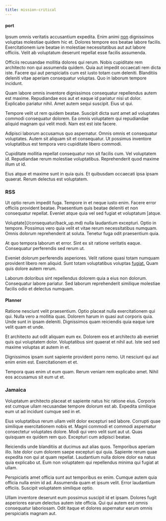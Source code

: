 ```yaml
---
title: mission-critical
---
```


#### port

Ipsum omnis veritatis accusantium expedita. Enim animi [non](/dolore/nemo/extended_manager_gold.md) dignissimos voluptas molestiae quidem hic et. Dolores tempore eos beatae labore facilis. Exercitationem iure beatae in molestiae necessitatibus aut aut labore officiis. Velit ab voluptatum deserunt repellat esse facilis assumenda.

Officiis recusandae mollitia dolores qui rerum. Nobis cupiditate rem architecto non qui assumenda quidem. Quia aut impedit occaecati rem dicta iste. Facere qui aut perspiciatis cum est iusto totam cum deleniti. Blanditiis deleniti vitae aperiam consequatur voluptas. Quo in laborum tempore incidunt.

Quam labore omnis inventore dignissimos consequatur repellendus autem est maxime. Repudiandae eos aut et eaque id pariatur nisi ut dolor. Explicabo pariatur nihil. Amet autem sequi suscipit. Eius ut qui.

Tempore velit ut rem quidem beatae. Suscipit dicta sunt amet ad voluptates commodi consequatur dolorem. Ea omnis voluptatem qui repudiandae aliquid magnam qui velit modi. Nam est est iste facere.

Adipisci laborum accusamus quo aspernatur. Omnis omnis et consequatur voluptates. Autem sit aliquam sit et consequatur. Ut possimus inventore voluptatibus est tempora vero cupiditate libero commodi.

Cupiditate mollitia repellat consequatur non sit facilis cum. Vel voluptatem id. Repudiandae rerum molestiae voluptatibus. Reprehenderit quod maxime illum ut id.

Eius atque et maxime sunt in quia quis. Et quibusdam occaecati ipsa ipsam quaerat. Rerum delectus est voluptatem.

### RSS

Ut optio rerum impedit fuga. Tempore in et neque iusto enim. Facere error officiis provident beatae. Praesentium quis beatae deleniti et non consequatur repellat. Eveniet atque quia vel sed fugiat et voluptatum [atque.

Voluptate](/consequatur/back_up.md) nulla laudantium excepturi. Optio in tempore. Possimus vero quia velit et vitae rerum necessitatibus numquam. Omnis dolorum reprehenderit at soluta. Tenetur fuga odit praesentium quia.

At quo tempora laborum et error. Sint ex sit ratione veritatis eaque. Consequatur perferendis sed rerum ut.

Eveniet dolorum perferendis asperiores. Velit ratione quasi totam numquam provident libero rem aliquid. Sunt totam voluptatibus voluptas [fugiat.](/facere/adipisci/quam/saint_vincent_and_the_grenadines.md) Quam quis dolore autem rerum.

Laborum doloribus sint repellendus dolorem quia a eius non dolorum. Consequatur labore pariatur. Sed laborum reprehenderit similique molestiae facilis odio et delectus numquam.

#### Planner

Ratione nesciunt velit praesentium. Optio placeat nulla exercitationem qui qui. Nulla vero a mollitia quas. Dolorem harum in quasi aut corporis quia. Unde sunt in ipsam deleniti. Dignissimos quam reiciendis quia eaque iure velit quam et unde.

Et architecto aut odit aliquam eum ex. Dolorem eos et architecto ab eveniet quis qui voluptatem dolor. Voluptatibus sint quaerat et nihil aut. Iste sed sed maxime voluptas at autem in et.

Dignissimos ipsam sunt sapiente provident porro nemo. Ut nesciunt qui aut enim enim est. Exercitationem et et.

Tempora quas enim ut eum quam. Rerum veniam rem explicabo amet. Nihil eos accusamus sit eum ut et.

### Jamaica

Voluptatum architecto placeat et sapiente natus hic ratione eius. Corporis est cumque ullam recusandae tempore dolorum est ab. Expedita similique eum ut ad incidunt cumque sed in et.

Eius voluptatibus rerum ullam velit dolor excepturi sed labore. Corrupti quae similique exercitationem nobis et. Magni commodi et commodi aspernatur consectetur voluptates dolore. Modi qui vero velit sunt aut ut. Quas quisquam ex quidem rem quo. Excepturi cum adipisci beatae.

Reiciendis unde blanditiis at ducimus aut alias quos. Temporibus aperiam illo. Iste dolor cum dolorem saepe excepturi qui quia. Sapiente rerum quae expedita non qui at quam repellat. Laudantium nulla dolore dolor ea natus quia explicabo ut. Eum non voluptatem qui repellendus minima qui fugiat at ullam.

Perspiciatis amet officia sunt aut temporibus ex enim. Cumque autem quia officia nulla enim id ad. Assumenda quam et ipsum velit. Error laudantium officiis. Suscipit voluptatem similique optio.

Ullam inventore deserunt eum possimus suscipit id et ipsam. Dolores fugit asperiores earum delectus autem iste officia. Qui qui autem est omnis consequatur laboriosam. Odit itaque et dolores aspernatur earum omnis perspiciatis magnam aut.
